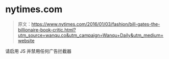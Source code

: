 # nytimes.com

> 原文：<https://www.nytimes.com/2016/01/03/fashion/bill-gates-the-billionaire-book-critic.html?utm_source=wanqu.co&utm_campaign=Wanqu+Daily&utm_medium=website>

请启用 JS 并禁用任何广告拦截器